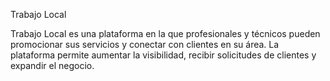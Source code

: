 Trabajo Local

Trabajo Local es una plataforma en la que profesionales y técnicos pueden promocionar sus servicios y conectar con clientes en su área. La plataforma permite aumentar la visibilidad, recibir solicitudes de clientes y expandir el negocio.

